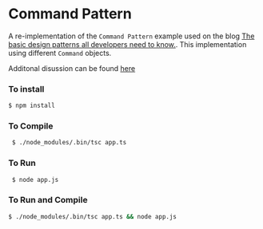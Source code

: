 
# Command Pattern

A re-implementation of the `Command Pattern` example used on the blog [The basic design patterns all developers need to know.](
https://www.freecodecamp.org/news/the-basic-design-patterns-all-developers-need-to-know/).  This implementation using different `Command` objects.

Additonal disussion can be found [here](https://kleencut.wordpress.com/2019/08/16/exploring-the-command-pattern/)

### To install
```bash
$ npm install
```

 ### To Compile
```bash
 $ ./node_modules/.bin/tsc app.ts 
```

 ### To Run
```bash
 $ node app.js
```

### To Run and Compile
```bash
$ ./node_modules/.bin/tsc app.ts && node app.js
```
